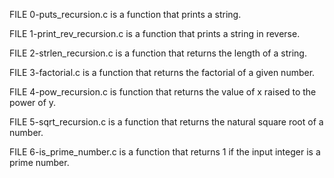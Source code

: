 FILE 0-puts_recursion.c is a function that prints a string.

FILE 1-print_rev_recursion.c is a function that prints a string in reverse.

FILE 2-strlen_recursion.c is a function that returns the length of a string.

FILE 3-factorial.c is a function that returns the factorial of a given number.

FILE 4-pow_recursion.c is function that returns the value of x raised to the power of y.

FILE 5-sqrt_recursion.c is a function that returns the natural square root of a number.

FILE 6-is_prime_number.c is a function that returns 1 if the input integer is a prime number.
